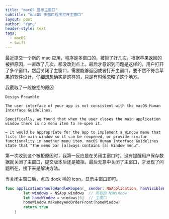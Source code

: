 ```yaml
---
title: "macOS 显示主窗口"
subtitle: "macOS 多窗口程序打开主窗口"
layout: post
author: "Yang"
header-style: text
tags:
  - macOS
  - Swift
---
```


最近提交一个新的 mac 应用，程序是多窗口的，被拒了好几次，根据苹果返回的被拒原因，一直改了几次，都没改到点上。最后才意识到问题是这样的，用户打开了多个窗口，然后关闭了主窗口，需要能够返回或者打开主窗口，要不然不符合苹果的软件设计，仔细想想确实是这样的，只是有时候忽略了这个地方。

我截取了一段被拒的原因

```
Design Preamble

The user interface of your app is not consistent with the macOS Human Interface Guidelines.

Specifically, we found that when the user closes the main application window there is no menu item to re-open it.

— It would be appropriate for the app to implement a Window menu that lists the main window so it can be reopened, or provide similar functionality in another menu item. macOS Human Interface Guidelines state that "The menu bar [a]lways contains [a] Window menu".
```

第一次收到这个被拒原因时，我第一反应是在关闭主窗口时，没有提醒用户保存数据就关闭了主窗口，提交版本后还是被拒。最后无意中关闭了主窗口，才发现了问题所在，接下来是解决方法。

当关闭主窗口后，点击 dock 栏的 icon，显示主窗口即可。

```swift
func applicationShouldHandleReopen(_ sender: NSApplication, hasVisibleWindows flag: Bool) -> Bool { 
        let windows = NSApp.windows  // 所有的 NSWindow
        let homeWindow = windows[0]  // 主窗口
        homeWindow.makeKeyAndOrderFront(homeWindow)
        return true
    }
```

